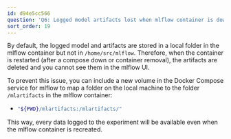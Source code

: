 ```yaml
---
id: d94e5cc566
question: 'Q6: Logged model artifacts lost when mlflow container is down or removed'
sort_order: 19
---
```


By default, the logged model and artifacts are stored in a local folder in the mlflow container but not in `/home/src/mlflow`. Therefore, when the container is restarted (after a compose down or container removal), the artifacts are deleted and you cannot see them in the mlflow UI.

To prevent this issue, you can include a new volume in the Docker Compose service for mlflow to map a folder on the local machine to the folder `/mlartifacts` in the mlflow container:

- ```bash
  "${PWD}/mlartifacts:/mlartifacts/"
  ```

This way, every data logged to the experiment will be available even when the mlflow container is recreated.